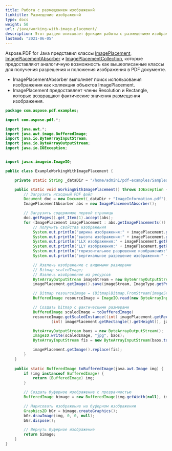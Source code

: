 ```yaml
---
title: Работа с размещением изображений
linktitle: Размещение изображений
type: docs
weight: 50
url: /java/working-with-image-placement/
description: Этот раздел описывает функции работы с размещением изображений в PDF файле с использованием Java библиотеки.
lastmod: "2021-06-05"
---
```


Aspose.PDF for Java представил классы [ImagePlacement](https://reference.aspose.com/pdf/java/com.aspose.pdf/ImagePlacement), [ImagePlacementAbsorber](https://reference.aspose.com/pdf/java/com.aspose.pdf/ImagePlacementAbsorber) и [ImagePlacementCollection](https://reference.aspose.com/pdf/java/com.aspose.pdf/ImagePlacementCollection), которые предоставляют аналогичную возможность как вышеописанные классы для получения разрешения и положения изображения в PDF документе.

- ImagePlacementAbsorber выполняет поиск использования изображения как коллекция объектов ImagePlacement.
- ImagePlacement предоставляет члены Resolution и Rectangle, которые возвращают фактические значения размещения изображения.

```java
package com.aspose.pdf.examples;

import com.aspose.pdf.*;

import java.awt.*;
import java.awt.image.BufferedImage;
import java.io.ByteArrayInputStream;
import java.io.ByteArrayOutputStream;
import java.io.IOException;


import javax.imageio.ImageIO;

public class ExampleWorkingWithImagePlacement {

    private static String _dataDir = "/home/admin1/pdf-examples/Samples/";

    public static void WorkingWithImagePlacement() throws IOException {
        // Загрузить исходный PDF файл
        Document doc = new Document(_dataDir + "ImageInformation.pdf");
        ImagePlacementAbsorber abs = new ImagePlacementAbsorber();

        // Загрузить содержимое первой страницы
        doc.getPages().get_Item(1).accept(abs);
        for (ImagePlacement imagePlacement : abs.getImagePlacements()) {
            // Получить свойства изображения
            System.out.println("ширина изображения:" + imagePlacement.getRectangle().getWidth());
            System.out.println("высота изображения:" + imagePlacement.getRectangle().getHeight());
            System.out.println("LLX изображения:" + imagePlacement.getRectangle().getLLX());
            System.out.println("LLY изображения:" + imagePlacement.getRectangle().getLLY());
            System.out.println("горизонтальное разрешение изображения:" + imagePlacement.getResolution().getX());
            System.out.println("вертикальное разрешение изображения:" + imagePlacement.getResolution().getY());

            // Извлечь изображение с видимыми размерами
            // Bitmap scaledImage;
            // Извлечь изображение из ресурсов
            ByteArrayOutputStream imageStream = new ByteArrayOutputStream();
            imagePlacement.getImage().save(imageStream, ImageType.getPng());

            // Bitmap resourceImage = (Bitmap)Bitmap.FromStream(imageStream);
            BufferedImage resourceImage = ImageIO.read(new ByteArrayInputStream(imageStream.toByteArray()));

            // Создать bitmap с фактическими размерами
            BufferedImage scaledImage = toBufferedImage( 
            resourceImage.getScaledInstance((int) imagePlacement.getRectangle().getWidth(),
                    (int) imagePlacement.getRectangle().getHeight(), java.awt.Image.SCALE_SMOOTH));

            ByteArrayOutputStream baos = new ByteArrayOutputStream();
            ImageIO.write(scaledImage, "jpg", baos);
            ByteArrayInputStream fis = new ByteArrayInputStream(baos.toByteArray());

            imagePlacement.getImage().replace(fis);
        }
    }
    
    public static BufferedImage toBufferedImage(java.awt.Image img) {
        if (img instanceof BufferedImage) {
            return (BufferedImage) img;
        }

        // Создать буферное изображение с прозрачностью
        BufferedImage bimage = new BufferedImage(img.getWidth(null), img.getHeight(null), BufferedImage.TYPE_INT_ARGB);

        // Нарисовать изображение на буферном изображении
        Graphics2D bGr = bimage.createGraphics();
        bGr.drawImage(img, 0, 0, null);
        bGr.dispose();

        // Вернуть буферное изображение
        return bimage;
    }
}
```